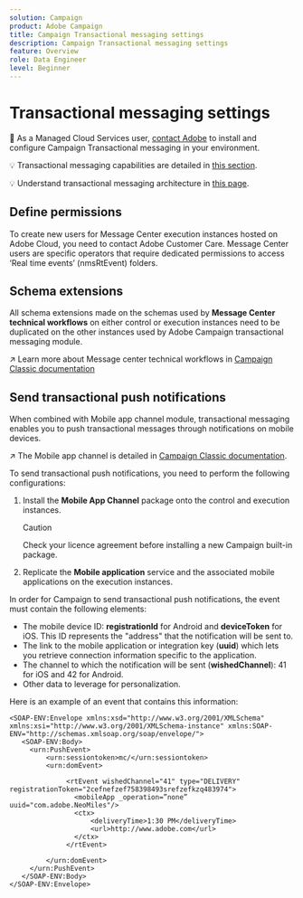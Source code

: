 ```yaml
---
solution: Campaign
product: Adobe Campaign
title: Campaign Transactional messaging settings
description: Campaign Transactional messaging settings
feature: Overview
role: Data Engineer
level: Beginner
---
```

# Transactional messaging settings

💬 As a Managed Cloud Services user, [contact Adobe](../start/support.md#support) to install and configure Campaign Transactional messaging in your environment.

:bulb: Transactional messaging capabilities are detailed in [this section](../send/transactional.md).

:bulb: Understand transactional messaging architecture in [this page](../dev/architecture.md).

## Define permissions

To create new users for Message Center execution instances hosted on Adobe Cloud, you need to contact Adobe Customer Care. Message Center users are specific operators that require dedicated permissions to access ‘Real time events’ (nmsRtEvent) folders.

## Schema extensions 

All schema extensions made on the schemas used by **Message Center technical workflows** on either control or execution instances need to be duplicated on the other instances used by Adobe Campaign transactional messaging module.

:arrow_upper_right: Learn more about Message center technical workflows in [Campaign Classic documentation](https://experienceleague.adobe.com/docs/campaign-classic/using/transactional-messaging/instance-configuration/technical-workflows.html?lang=en#control-instance-workflows)

## Send transactional push notifications

When combined with Mobile app channel module, transactional messaging enables you to push transactional messages through notifications on mobile devices.

:arrow_upper_right: The Mobile app channel is detailed in [Campaign Classic documentation](https://experienceleague.adobe.com/docs/campaign-classic/using/sending-messages/sending-push-notifications/about-mobile-app-channel.html?lang=en#sending-messages).

To send transactional push notifications, you need to perform the following configurations:

1. Install the **Mobile App Channel** package onto the control and execution instances.

    >[!CAUTION]
    >
    >Check your licence agreement before installing a new Campaign built-in package.

1. Replicate the **Mobile application** service and the associated mobile applications on the execution instances.

In order for Campaign to send transactional push notifications, the event must contain the following elements:

* The mobile device ID: **registrationId** for Android and **deviceToken** for iOS. This ID represents the "address" that the notification will be sent to.
* The link to the mobile application or integration key (**uuid**) which lets you retrieve connection information specific to the application.
* The channel to which the notification will be sent (**wishedChannel**): 41 for iOS and 42 for Android.
* Other data to leverage for personalization.

Here is an example of an event that contains this information:

```
<SOAP-ENV:Envelope xmlns:xsd="http://www.w3.org/2001/XMLSchema" xmlns:xsi="http://www.w3.org/2001/XMLSchema-instance" xmlns:SOAP-ENV="http://schemas.xmlsoap.org/soap/envelope/">
   <SOAP-ENV:Body>
     <urn:PushEvent>
         <urn:sessiontoken>mc/</urn:sessiontoken>
         <urn:domEvent>

              <rtEvent wishedChannel="41" type="DELIVERY" registrationToken="2cefnefzef758398493srefzefkzq483974">
                <mobileApp _operation=”none” uuid="com.adobe.NeoMiles"/>
                <ctx>
                    <deliveryTime>1:30 PM</deliveryTime>
                    <url>http://www.adobe.com</url>
                </ctx>
              </rtEvent>

         </urn:domEvent>
     </urn:PushEvent>           
   </SOAP-ENV:Body>
</SOAP-ENV:Envelope>
```

